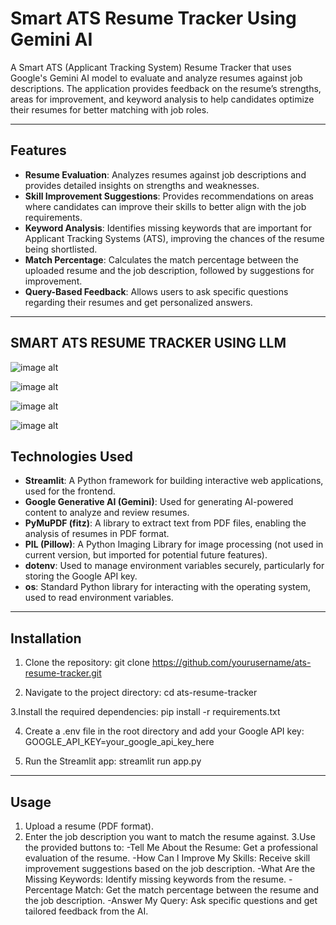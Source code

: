 # Smart ATS Resume Tracker Using Gemini AI

A Smart ATS (Applicant Tracking System) Resume Tracker that uses Google's Gemini AI model to evaluate and analyze resumes against job descriptions. The application provides feedback on the resume’s strengths, areas for improvement, and keyword analysis to help candidates optimize their resumes for better matching with job roles.

---

## Features

- **Resume Evaluation**: Analyzes resumes against job descriptions and provides detailed insights on strengths and weaknesses.
- **Skill Improvement Suggestions**: Provides recommendations on areas where candidates can improve their skills to better align with the job requirements.
- **Keyword Analysis**: Identifies missing keywords that are important for Applicant Tracking Systems (ATS), improving the chances of the resume being shortlisted.
- **Match Percentage**: Calculates the match percentage between the uploaded resume and the job description, followed by suggestions for improvement.
- **Query-Based Feedback**: Allows users to ask specific questions regarding their resumes and get personalized answers.

---

## SMART ATS RESUME TRACKER USING LLM

![image alt](https://github.com/psomkar01/Smart-ATS-Resume-Tracker-Using-LLM/blob/8848ea920a697b1b1945e2aa6e6b9c931bcef9fb/ats%201.png)

![image alt](https://github.com/psomkar01/Smart-ATS-Resume-Tracker-Using-LLM/blob/8848ea920a697b1b1945e2aa6e6b9c931bcef9fb/ats%202.png)

![image alt](https://github.com/psomkar01/Smart-ATS-Resume-Tracker-Using-LLM/blob/8848ea920a697b1b1945e2aa6e6b9c931bcef9fb/ats%203.png)

![image alt](https://github.com/psomkar01/Smart-ATS-Resume-Tracker-Using-LLM/blob/8848ea920a697b1b1945e2aa6e6b9c931bcef9fb/ats%204.png)

## Technologies Used

- **Streamlit**: A Python framework for building interactive web applications, used for the frontend.
- **Google Generative AI (Gemini)**: Used for generating AI-powered content to analyze and review resumes.
- **PyMuPDF (fitz)**: A library to extract text from PDF files, enabling the analysis of resumes in PDF format.
- **PIL (Pillow)**: A Python Imaging Library for image processing (not used in current version, but imported for potential future features).
- **dotenv**: Used to manage environment variables securely, particularly for storing the Google API key.
- **os**: Standard Python library for interacting with the operating system, used to read environment variables.

---

## Installation

1. Clone the repository:
   git clone https://github.com/yourusername/ats-resume-tracker.git

2. Navigate to the project directory:
   cd ats-resume-tracker

3.Install the required dependencies:
   pip install -r requirements.txt

4. Create a .env file in the root directory and add your Google API key:
   GOOGLE_API_KEY=your_google_api_key_here

5. Run the Streamlit app:
   streamlit run app.py

---

## Usage

1. Upload a resume (PDF format).
2. Enter the job description you want to match the resume against.
3.Use the provided buttons to:
  -Tell Me About the Resume: Get a professional evaluation of the resume.
  -How Can I Improve My Skills: Receive skill improvement suggestions based on the job     description.
  -What Are the Missing Keywords: Identify missing keywords from the resume.
  -Percentage Match: Get the match percentage between the resume and the job description.
  -Answer My Query: Ask specific questions and get tailored feedback from the AI.

  
